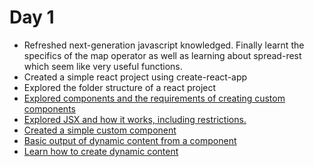 # Day 1

- Refreshed next-generation javascript knowledged. Finally learnt the specifics of the map operator as well as learning about spread-rest which seem like very useful functions.
- Created a simple react project using create-react-app
- Explored the folder structure of a react project
- [Explored components and the requirements of creating custom components](../understanding-components)
- [Explored JSX and how it works, including restrictions.](../understanding-jsx)
- [Created a simple custom component](../creating-simple-components)
- [Basic output of dynamic content from a component](../outputting-dynamic-content)
- [Learn how to create dynamic content](../creating-configurable-components)